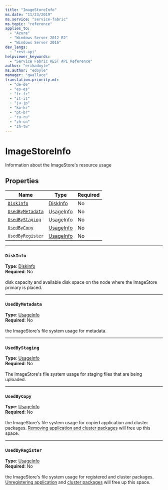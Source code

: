 ```yaml
---
title: "ImageStoreInfo"
ms.date: "11/23/2019"
ms.service: "service-fabric"
ms.topic: "reference"
applies_to: 
  - "Azure"
  - "Windows Server 2012 R2"
  - "Windows Server 2016"
dev_langs: 
  - "rest-api"
helpviewer_keywords: 
  - "Service Fabric REST API Reference"
author: "erikadoyle"
ms.author: "edoyle"
manager: "gwallace"
translation.priority.mt: 
  - "de-de"
  - "es-es"
  - "fr-fr"
  - "it-it"
  - "ja-jp"
  - "ko-kr"
  - "pt-br"
  - "ru-ru"
  - "zh-cn"
  - "zh-tw"
---
```

# ImageStoreInfo

Information about the ImageStore's resource usage

## Properties
| Name | Type | Required |
| --- | --- | --- |
| [`DiskInfo`](#diskinfo) | [DiskInfo](sfclient-v70-model-diskinfo.md) | No |
| [`UsedByMetadata`](#usedbymetadata) | [UsageInfo](sfclient-v70-model-usageinfo.md) | No |
| [`UsedByStaging`](#usedbystaging) | [UsageInfo](sfclient-v70-model-usageinfo.md) | No |
| [`UsedByCopy`](#usedbycopy) | [UsageInfo](sfclient-v70-model-usageinfo.md) | No |
| [`UsedByRegister`](#usedbyregister) | [UsageInfo](sfclient-v70-model-usageinfo.md) | No |

____
### `DiskInfo`
__Type__: [DiskInfo](sfclient-v70-model-diskinfo.md) <br/>
__Required__: No<br/>
<br/>
disk capacity and available disk space on the node where the ImageStore primary is placed.

____
### `UsedByMetadata`
__Type__: [UsageInfo](sfclient-v70-model-usageinfo.md) <br/>
__Required__: No<br/>
<br/>
the ImageStore's file system usage for metadata.

____
### `UsedByStaging`
__Type__: [UsageInfo](sfclient-v70-model-usageinfo.md) <br/>
__Required__: No<br/>
<br/>
The ImageStore's file system usage for staging files that are being uploaded.

____
### `UsedByCopy`
__Type__: [UsageInfo](sfclient-v70-model-usageinfo.md) <br/>
__Required__: No<br/>
<br/>
the ImageStore's file system usage for copied application and cluster packages. [Removing application and cluster packages](https://docs.microsoft.com/rest/api/servicefabric/sfclient-v70-api-deleteimagestorecontent) will free up this space.

____
### `UsedByRegister`
__Type__: [UsageInfo](sfclient-v70-model-usageinfo.md) <br/>
__Required__: No<br/>
<br/>
the ImageStore's file system usage for registered and cluster packages. [Unregistering application](https://docs.microsoft.com/rest/api/servicefabric/sfclient-v70-api-unprovisionapplicationtype) and [cluster packages](https://docs.microsoft.com/rest/api/servicefabric/sfclient-v70-api-unprovisionapplicationtype) will free up this space.

